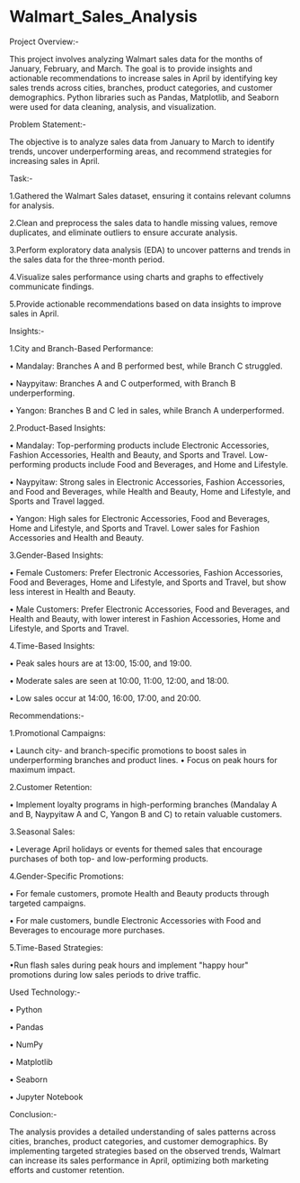 # Walmart_Sales_Analysis

Project Overview:-

  This project involves analyzing Walmart sales data for the months of January, February, and March. The goal is to provide insights and actionable recommendations to increase sales in April by identifying key      sales trends across cities, branches, product categories, and customer demographics. Python libraries such as Pandas, Matplotlib, and Seaborn were used for data cleaning, analysis, and visualization.

Problem Statement:-

The objective is to analyze sales data from January to March to identify trends, uncover underperforming areas, and recommend strategies for increasing sales in April.

Task:-

1.Gathered the Walmart Sales dataset, ensuring it contains relevant columns for analysis.

2.Clean and preprocess the sales data to handle missing values, remove duplicates, and eliminate outliers to ensure accurate analysis.

3.Perform exploratory data analysis (EDA) to uncover patterns and trends in the sales data for the three-month period.

4.Visualize sales performance using charts and graphs to effectively communicate findings.

5.Provide actionable recommendations based on data insights to improve sales in April.

Insights:-

1.City and Branch-Based Performance:

• Mandalay: Branches A and B performed best, while Branch C struggled.

• Naypyitaw: Branches A and C outperformed, with Branch B underperforming.

• Yangon: Branches B and C led in sales, while Branch A underperformed.

2.Product-Based Insights:

• Mandalay: Top-performing products include Electronic Accessories, Fashion Accessories, Health and Beauty, and Sports and Travel. Low-performing products include Food and Beverages, and Home and Lifestyle.

• Naypyitaw: Strong sales in Electronic Accessories, Fashion Accessories, and Food and Beverages, while Health and Beauty, Home and Lifestyle, and Sports and Travel lagged.

• Yangon: High sales for Electronic Accessories, Food and Beverages, Home and Lifestyle, and Sports and Travel. Lower sales for Fashion Accessories and Health and Beauty.

3.Gender-Based Insights:

• Female Customers: Prefer Electronic Accessories, Fashion Accessories, Food and Beverages, Home and Lifestyle, and Sports and Travel, but show less interest in Health and Beauty.

• Male Customers: Prefer Electronic Accessories, Food and Beverages, and Health and Beauty, with lower interest in Fashion Accessories, Home and Lifestyle, and Sports and Travel.

4.Time-Based Insights:

• Peak sales hours are at 13:00, 15:00, and 19:00.

• Moderate sales are seen at 10:00, 11:00, 12:00, and 18:00.

• Low sales occur at 14:00, 16:00, 17:00, and 20:00.

Recommendations:-

1.Promotional Campaigns:

• Launch city- and branch-specific promotions to boost sales in underperforming branches and product lines.
• Focus on peak hours for maximum impact.

2.Customer Retention:

• Implement loyalty programs in high-performing branches (Mandalay A and B, Naypyitaw A and C, Yangon B and C) to retain valuable customers.

3.Seasonal Sales:

• Leverage April holidays or events for themed sales that encourage purchases of both top- and low-performing products.

4.Gender-Specific Promotions:

• For female customers, promote Health and Beauty products through targeted campaigns.

• For male customers, bundle Electronic Accessories with Food and Beverages to encourage more purchases.

5.Time-Based Strategies:

•Run flash sales during peak hours and implement "happy hour" promotions during low sales periods to drive traffic.

Used Technology:-

• Python

• Pandas

• NumPy

• Matplotlib 

• Seaborn

• Jupyter Notebook

Conclusion:-

The analysis provides a detailed understanding of sales patterns across cities, branches, product categories, and customer demographics. By implementing targeted strategies based on the observed trends, Walmart can increase its sales performance in April, optimizing both marketing efforts and customer retention.
